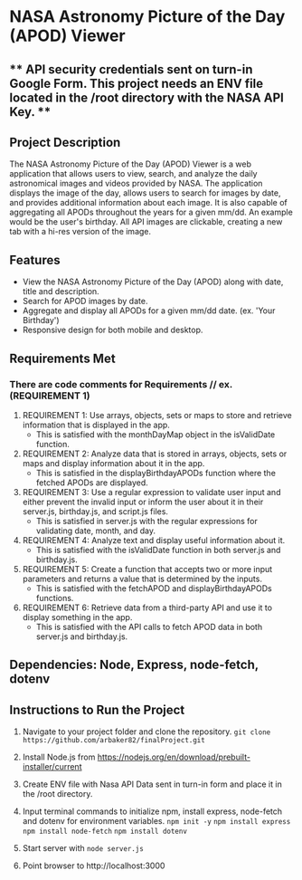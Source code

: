 # **NASA Astronomy Picture of the Day (APOD) Viewer**

## ** API security credentials sent on turn-in Google Form.  This project needs an ENV file located in the /root directory with the NASA API Key. **

## Project Description
The NASA Astronomy Picture of the Day (APOD) Viewer is a web application that allows users to view, search, and analyze the daily astronomical images and videos provided by NASA. The application displays the image of the day, allows users to search for images by date, and provides additional information about each image.  It is also capable of aggregating all APODs throughout the years for a given mm/dd. An example would be the user's birthday. All API images are clickable, creating a new tab with a hi-res version of the image.

## Features
- View the NASA Astronomy Picture of the Day (APOD) along with date, title and description.
- Search for APOD images by date.
- Aggregate and display all APODs for a given mm/dd date. (ex. 'Your Birthday')
- Responsive design for both mobile and desktop.

## Requirements Met 
### There are code comments for Requirements // ex. (REQUIREMENT 1) 

1.	REQUIREMENT 1: Use arrays, objects, sets or maps to store and retrieve information that is displayed in the app.
	-	This is satisfied with the monthDayMap object in the isValidDate function.
2.	REQUIREMENT 2: Analyze data that is stored in arrays, objects, sets or maps and display information about it in the app.
	-	This is satisfied in the displayBirthdayAPODs function where the fetched APODs are displayed.
3.	REQUIREMENT 3: Use a regular expression to validate user input and either prevent the invalid input or inform the user about it in their server.js, birthday.js, and script.js files.
	-	This is satisfied in server.js with the regular expressions for validating date, month, and day.
4.	REQUIREMENT 4: Analyze text and display useful information about it.
	-	This is satisfied with the isValidDate function in both server.js and birthday.js.
5.	REQUIREMENT 5: Create a function that accepts two or more input parameters and returns a value that is determined by the inputs.
	-	This is satisfied with the fetchAPOD and displayBirthdayAPODs functions.
6.	REQUIREMENT 6: Retrieve data from a third-party API and use it to display something in the app.
	-	This is satisfied with the API calls to fetch APOD data in both server.js and birthday.js.

## Dependencies: Node, Express, node-fetch, dotenv
	
## Instructions to Run the Project 

1. Navigate to your project folder and clone the repository.
	`git clone https://github.com/arbaker82/finalProject.git`

2. Install Node.js from https://nodejs.org/en/download/prebuilt-installer/current
   
3. Create ENV file with Nasa API Data sent in turn-in form and place it in the /root directory.

4.  Input terminal commands to initialize npm, install express, node-fetch and dotenv for environment variables. 
	`npm init -y`
	`npm install express`
	`npm install node-fetch`
    `npm install dotenv` 

5. Start server with 
	`node server.js`

6. Point browser to http://localhost:3000
